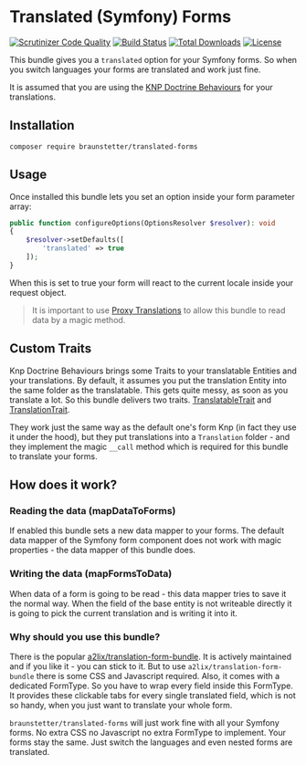 # Translated (Symfony) Forms

[![Scrutinizer Code Quality](https://scrutinizer-ci.com/g/Braunstetter/translated-forms/badges/quality-score.png?b=main)](https://scrutinizer-ci.com/g/Braunstetter/menu-bundle/?branch=main)
[![Build Status](https://app.travis-ci.com/Braunstetter/translated-forms.svg?branch=main)](https://app.travis-ci.com/Braunstetter/menu-bundle)
[![Total Downloads](http://poser.pugx.org/braunstetter/translated-forms/downloads)](https://packagist.org/packages/braunstetter/translated-forms)
[![License](http://poser.pugx.org/braunstetter/translated-forms/license)](https://packagist.org/packages/braunstetter/translated-forms)

This bundle gives you a `translated` option for your Symfony forms. So when you switch languages your forms are translated and work just fine. 

It is assumed that you are using the [KNP Doctrine Behaviours](https://github.com/KnpLabs/DoctrineBehaviors/blob/master/docs/translatable.md) for your translations.

## Installation

`composer require braunstetter/translated-forms`

## Usage

Once installed this bundle lets you set an option inside your form parameter array: 

```php
public function configureOptions(OptionsResolver $resolver): void
{
    $resolver->setDefaults([
        'translated' => true
    ]);
}
```

When this is set to true your form will react to the current locale inside your request object.
> It is important to use [Proxy Translations](https://github.com/KnpLabs/DoctrineBehaviors/blob/master/docs/translatable.md#proxy-translations) to allow this bundle to read data by a magic method.

## Custom Traits
Knp Doctrine Behaviours brings some Traits to your translatable Entities and your translations. By default, it assumes you put the translation Entity into the same folder as the translatable. This gets quite messy, as soon as you translate a lot. 
So this bundle delivers two traits. [TranslatableTrait](src/Entity/Trait/TranslatableTrait.php) and [TranslationTrait](src/Entity/Trait/TranslationTrait.php). 

They work just the same way as the default one's form Knp (in fact they use it under the hood), but they put translations into a `Translation` folder - and they implement the magic `__call` method which is required for this bundle to translate your forms.

## How does it work?

### Reading the data (mapDataToForms)
If enabled this bundle sets a new data mapper to your forms. The default data mapper of the Symfony form component does not work with magic properties - the data mapper of this bundle does. 

### Writing the data (mapFormsToData)
When data of a form is going to be read - this data mapper tries to save it the normal way. When the field of the base entity is not writeable directly it is going to pick the current translation and is writing it into it.   

### Why should you use this bundle?
There is the popular [a2lix/translation-form-bundle](https://github.com/a2lix/TranslationFormBundle). 
It is actively maintained and if you like it - you can stick to it. 
But to use `a2lix/translation-form-bundle` there is some CSS and Javascript required. Also, it comes with a dedicated FormType. So you have to wrap every field inside this FormType. It provides these clickable tabs for every single translated field, which is not so handy, when you just want to translate your whole form. 

`braunstetter/translated-forms` will just work fine with all your Symfony forms. No extra CSS no Javascript no extra FormType to implement. Your forms stay the same. Just switch the languages and even nested forms are translated.